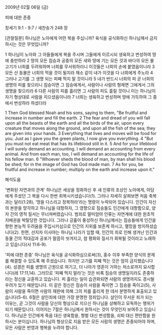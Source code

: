 2009년 02월 06일 (금)

피에 대한 존중



창세기 9:1 - 9:7 / 새찬송가 248 장

[관찰질문]
하나님은 노아에게 어떤 복을 주십니까?
육식을 공식화하신 하나님께서 금지하시는 것은 무엇입니까?

1 하나님이 노아와 그 아들들에게 복을 주시며 그들에게 이르시되 생육하고 번성하여 땅에 충만하라 
2 땅의 모든 짐승과 공중의 모든 새와 땅에 기는 모든 것과 바다의 모든 물고기가 너희를 두려워하며 너희를 무서워하리니 이것들은 너희의 손에 붙였음이니라 
3 모든 산 동물은 너희의 먹을 것이 될지라 채소 같이 내가 이것을 다 너희에게 주노라 
4 그러나 고기를 그 생명 되는 피째 먹지 말 것이니라 
5 내가 반드시 너희의 피 곧 너희의 생명의 피를 찾으리니 짐승이면 그 짐승에게서, 사람이나 사람의 형제면 그에게서 그의 생명을 찾으리라 
6 다른 사람의 피를 흘리면 그 사람의 피도 흘릴 것이니 이는 하나님이 자기 형상대로 사람을 지으셨음이니라 
7 너희는 생육하고 번성하며 땅에 가득하여 그 중에서 번성하라 하셨더라  

1 Then God blessed Noah and his sons, saying to them, "Be fruitful and increase in number and fill the earth. 
2 The fear and dread of you will fall upon all the beasts of the earth and all the birds of the air, upon every creature that moves along the ground, and upon all the fish of the sea; they are given into your hands. 
3 Everything that lives and moves will be food for you. Just as I gave you the green plants, I now give you everything. 
4 "But you must not eat meat that has its lifeblood still in it. 
5 And for your lifeblood I will surely demand an accounting. I will demand an accounting from every animal. And from each man, too, I will demand an accounting for the life of his fellow man. 
6 "Whoever sheds the blood of man, by man shall his blood be shed; for in the image of God has God made man. 
7 As for you, be fruitful and increase in number; multiply on the earth and increase upon it."

해석도움





'변화된 자연과의 관계'
 하나님은 세상을 정화하신 후 새 인류의 조상인 노아에게, 아담에게 주셨던 그 복을 다시 한번 회복시키셨습니다(1). 그러나 자세히 살펴보면 처음 축복과는 달리(1:28), ‘땅을 다스리고 정복하라’라는 명령이 누락되어 있습니다. 인간이 자신의 본분을 망각하고 하나님을 대항하자, 그 영향으로 짐승들도 인간에게 대항함으로, 양자 간의 영적 질서는 무너져버렸습니다. 범죄로 말미암아 인류는 자연계에 대한 원초적 지배권을 박탈당한 것입니다. 그러나 긍휼이 풍성하신 하나님께서는 짐승들에게 인간을 향한 본능적 두려움을 주입시키심으로 인간의 지위를 보존케 하시고, 멸망을 방지하셨습니다(2). 한편, 선지자 이사야는 하나님 나라가 임할 때, 인간의 죄로 인해 생겨난 인간과 동물 간의 적대감과 공포가 말끔히 씻겨지고, 참 평화와 질서가 회복될 것이라고 노래하고 있습니다(사 11:6-9).       

'피에 대한 존중'
 하나님은 육식을 공식화하심으로써(3), 홍수 이후 부족한 양식의 문제를 해결할 수 있도록 해 주셨습니다. 하지만 고기를 피째 먹는 것은 엄히 금지했습니다(4). 성경은 피를 생명의 근원으로 여기고, 더 나아가 영혼이 거하는 처소로까지 묘사합니다(레 17:11,14). 그러므로 ‘피째 먹지 말라’는 것은 비록 짐승의 생명일지라도 존중하라는 정신을 교훈하고 있습니다. 피 흘리는 일이 습관화되면 사람의 생명까지도 경시될 우려가 있기 때문입니다. 이 같은 정신은 짐승이 사람을 죽이면 그 짐승을 죽이고(5), 사람이 사람을 죽이면 사람의 재판에 의해 그의 피를 흘리게 한 데서 분명하게 표출되고 있습니다(5-6). 6절은 살인죄에 대한 가장 분명한 정죄입니다. 살인이 무서운 죄가 되는 이유는, 곧 그것이 사람을 당신의 형상으로 지으신 하나님을 상해하고 모독하는 행위가 되기 때문입니다. 이어지는 7절은 하나님께서 원하시는 것이 무엇인지 보여주고 있습니다. 하나님은 인간에게 죽음 대신 생육함을, 형벌 대신 번성함을, 쇠퇴 대신 편만함을 원하시는 분이십니다. 하나님의 형상으로 지음 받은 모든 사람의 생명은 존중되어야 하며, 모든 사람은 번영과 행복을 누려야 합니다.